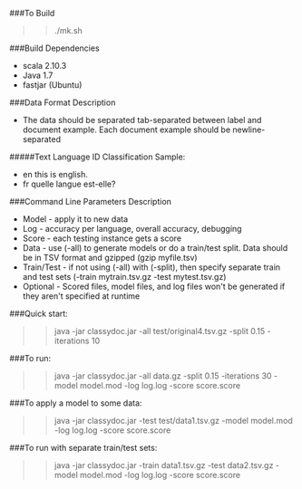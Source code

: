 ###To Build
>> ./mk.sh

###Build Dependencies
* scala 2.10.3
* Java 1.7
* fastjar (Ubuntu)


###Data Format Description
* The data should be separated tab-separated between label and document example. Each document example should be newline-separated

#####Text Language ID Classification Sample:
* en	this is english.
* fr	quelle langue est-elle?


###Command Line Parameters Description
* Model - apply it to new data
* Log - accuracy per language, overall accuracy, debugging
* Score - each testing instance gets a score 
* Data - use (-all) to generate models or do a train/test split. Data should be in TSV format and gzipped (gzip myfile.tsv)
* Train/Test - if not using (-all) with (-split), then specify separate train and test sets (-train mytrain.tsv.gz -test mytest.tsv.gz)
* Optional - Scored files, model files, and log files won't be generated if they aren't specified at runtime

###Quick start:
>> java -jar classydoc.jar -all test/original4.tsv.gz -split 0.15 -iterations 10

###To run:
>> java -jar classydoc.jar -all data.gz -split 0.15 -iterations 30 -model model.mod -log log.log -score score.score

###To apply a model to some data:
>> java -jar classydoc.jar -test test/data1.tsv.gz -model model.mod -log log.log -score score.score

###To run with separate train/test sets:
>> java -jar classydoc.jar -train data1.tsv.gz -test data2.tsv.gz -model model.mod -log log.log -score score.score
